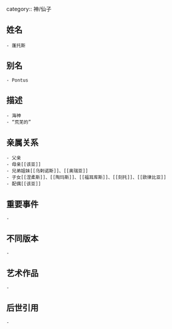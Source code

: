 category:: 神/仙子
## 姓名
	- 蓬托斯
## 别名
	- Pontus
## 描述
	- 海神
	- “荒芜的”
## 亲属关系
	- 父亲
	- 母亲[[该亚]]
	- 兄弟姐妹[[乌剌诺斯]]、[[奥瑞亚]]
	- 子女[[涅柔斯]]、[[陶玛斯]]、[[福耳库斯]]、[[刻托]]、[[欧律比亚]]
	- 配偶[[该亚]]
## 重要事件
	-
## 不同版本
	-
## 艺术作品
	-
## 后世引用
	-
